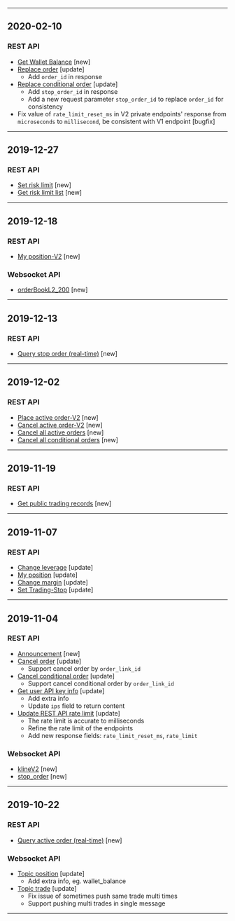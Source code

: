 <hr>

## 2020-02-10

### REST API
- [Get Wallet Balance](./rest_api.md#open-apiwalletbalanceget) [new]
- [Replace order](./rest_api.md#open-apiorderreplacepost) [update]
    - Add `order_id` in response
- [Replace conditional order](./rest_api.md#open-apistop-orderreplacepost) [update]
    - Add `stop_order_id` in response
    - Add a new request parameter `stop_order_id` to replace `order_id` for consistency
- Fix value of `rate_limit_reset_ms` in V2 private endpoints' response from `microseconds` to `millisecond`, be consistent with V1 endpoint [bugfix]

<hr>

## 2019-12-27

### REST API
- [Set risk limit](./rest_api.md#wallet-setrisklimit) [new]
- [Get risk limit list](./rest_api.md#wallet-getrisklimit) [new]

<hr>

## 2019-12-18

### REST API
- [My position-V2](./rest_api.md#positionlistv2get) [new]
### Websocket API
- [orderBookL2_200](./websocket.md#orderBook200_v2) [new]

<hr>

## 2019-12-13

### REST API
- [Query stop order (real-time)](./rest_api.md#v2-private-stop-order) [new]

<hr>

## 2019-12-02

### REST API

- [Place active order-V2](./rest_api.md#open-apiordercreatev2post) [new]
- [Cancel active order-V2](./rest_api.md#open-apiordercancelv2post) [new]
- [Cancel all active orders](./rest_api.md#open-apiordercancelallpost) [new]
- [Cancel all conditional orders](./rest_api.md#open-apistop-ordercancelallpost) [new]

<hr>

## 2019-11-19

### REST API

- [Get public trading records](./rest_api.md#trading-records) [new]

<hr>

## 2019-11-07

### REST API

- [Change leverage](./rest_api.md#userleveragesavepost) [update]
- [My position](./rest_api.md#positionlistget) [update]
- [Change margin](./rest_api.md#positionchange-position-marginpost) [update]
- [Set Trading-Stop](./rest_api.md#position-settradingstoppost) [update]

<hr>

## 2019-11-04

### REST API
- [Announcement](./rest_api.md#open-apiannouncement) [new]
- [Cancel order](./rest_api.md#open-apiordercancelpost) [update]
    - Support cancel order by `order_link_id`
- [Cancel conditional order](./rest_api.md#open-apistop-ordercancelpost) [update]
    - Support cancel conditional order by `order_link_id`
- [Get user API key info](./rest_api.md#open-apikeyget) [update]
    - Add extra info
    - Update `ips` field to return content
- [Update REST API rate limit](./rest_api_sign.md#api-request-rate-limits) [update]
	- The rate limit is accurate to milliseconds
	- Refine the rate limit of the endpoints
	- Add new response fields: `rate_limit_reset_ms`, `rate_limit`
### Websocket API
- [klineV2](websocket.md#kline_v2) [new]
- [stop_order](websocket.md#stop-order) [new]
<hr>


## 2019-10-22

### REST API
- [Query active order (real-time)](./rest_api.md#v2-private-order) [new]

### Websocket API
- [Topic position](./websocket.md#position) [update]
    - Add extra info, eg. wallet_balance
- [Topic trade](./websocket.md#trade) [update]
    - Fix issue of sometimes push same trade multi times
    - Support pushing multi trades in single message
<hr>

